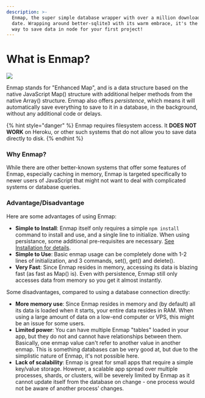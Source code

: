 ```yaml
---
description: >-
  Enmap, the super simple database wrapper with over a million downloads to
  date. Wrapping around better-sqlite3 with its warm embrace, it's the easiest
  way to save data in node for your first project!
---
```


# What is Enmap?

![](.gitbook/assets/enmap-logo.svg)

Enmap stands for "Enhanced Map", and is a data structure based on the native JavaScript Map\(\) structure with additional helper methods from the native Array\(\) structure. Enmap also offers _persistence_, which means it will automatically save everything to save to it in a database, in the background, without any additional code or delays.

{% hint style="danger" %}
Enmap requires filesystem access. It **DOES NOT WORK** on Heroku, or other such systems that do not allow you to save data directly to disk.
{% endhint %}

### Why Enmap?

While there are other better-known systems that offer some features of Enmap, especially caching in memory, Enmap is targeted specifically to newer users of JavaScript that might not want to deal with complicated systems or database queries. 

### Advantage/Disadvantage

Here are some advantages of using Enmap: 

* **Simple to Install**: Enmap itself only requires a simple `npm install` command to install and use, and a single line to initialize. When using persistance, some additional pre-requisites are necessary. [See Installation for details](install/). 
* **Simple to Use**: Basic enmap usage can be completely done with 1-2 lines of initialization, and 3 commands, set\(\), get\(\) and delete\(\). 
* **Very Fast**: Since Enmap resides in memory, accessing its data is blazing fast \(as fast as Map\(\) is\). Even with persistence, Enmap still only accesses data from memory so you get it almost instantly. 

Some disadvantages, compared to using a database connection directly:

* **More memory use**: Since Enmap resides in memory and \(by default\) all its data is loaded when it starts, your entire data resides in RAM. When using a large amount of data on a low-end computer or VPS, this might be an issue for some users. 
* **Limited power**: You can have multiple Enmap "tables" loaded in your app, but they do not and cannot have relationships between them. Basically, one enmap value can't refer to another value in another enmap. This is something databases can be very good at, but due to the simplistic nature of Enmap, it's not possible here. 
* **Lack of scalability**: Enmap is great for small apps that require a simple key/value storage. However, a scalable app spread over multiple processes, shards, or clusters, will be severely limited by Enmap as it cannot update itself from the database on change - one process would not be aware of another process' changes.

